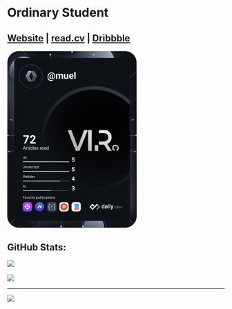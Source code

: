 # Ordinary Student

[Website](https://vsam.my.id) |
[read.cv](https://read.cv/xy) |
[Dribbble](https://dribbble.com/diosamuel)
---
<a href="https://app.daily.dev/login"><img src="./devcard.svg" width="300" alt="Samuel's Dev Card"/></a>

## GitHub Stats:
![](https://github-readme-stats.vercel.app/api?username=diosamuel&theme=dark&hide_border=false&include_all_commits=true&count_private=true)

![](https://github-readme-stats.vercel.app/api/top-langs/?username=diosamuel&theme=dark&hide_border=false&include_all_commits=true&count_private=true&layout=compact)

---

<!-- Proudly created with GPRM ( https://gprm.itsvg.in ) -->
<img src="https://jid.jasamarga.com/cctv2/8ad5b84?tx=1646733773121&t=20220915105759169"/>
